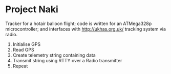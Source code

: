 Project Naki
============

Tracker for a hotair balloon flight; code is written for an ATMega328p microcontroller; and interfaces with http://ukhas.org.uk/ tracking system via radio.

1. Initialise GPS
2. Read GPS
3. Create telemetry string containing data
4. Transmit string using RTTY over a Radio transmitter
5. Repeat
